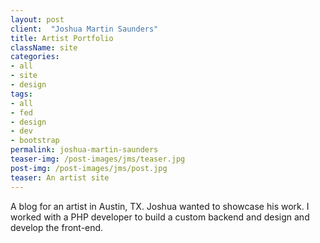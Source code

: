 ```yaml
---
layout: post
client:  "Joshua Martin Saunders"
title: Artist Portfolio
className: site
categories: 
- all
- site
- design
tags:
- all
- fed
- design
- dev
- bootstrap
permalink: joshua-martin-saunders
teaser-img: /post-images/jms/teaser.jpg
post-img: /post-images/jms/post.jpg
teaser: An artist site 
---
```

A blog for an artist in Austin, TX. Joshua wanted to showcase his work. I worked with a PHP developer to build a custom backend and design and develop the front-end. 
